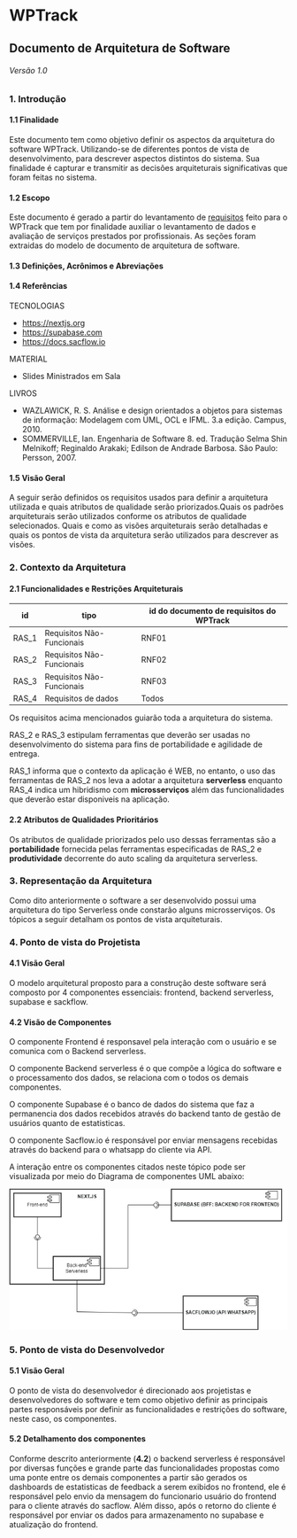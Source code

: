 
#  WPTrack
## Documento de Arquitetura de Software 
###### Versão 1.0

### 1. Introdução 
#### 1.1 Finalidade
Este documento tem como objetivo definir os aspectos da arquitetura do software WPTrack. Utilizando-se de diferentes pontos de vista de desenvolvimento, para descrever aspectos distintos do sistema. Sua finalidade é capturar e transmitir as decisões arquiteturais significativas que foram feitas no sistema.

#### 1.2 Escopo
Este documento é gerado a partir do levantamento de [requisitos](https://github.com/arthur-es/dominios-de-software/blob/main/README.md) feito para o WPTrack que tem por finalidade auxiliar o levantamento de dados e avaliação de serviços prestados por profissionais. As seções foram extraidas do modelo de documento de arquitetura de software.

#### 1.3 Definições, Acrônimos e Abreviações

#### 1.4 Referências
TECNOLOGIAS

* https://nextjs.org 
* https://supabase.com 
* https://docs.sacflow.io 

MATERIAL
* Slides Ministrados em Sala

LIVROS 
* WAZLAWICK, R. S. Análise e design orientados a objetos para sistemas de informação: Modelagem com UML, OCL e IFML. 3.a edição. Campus, 2010.
* SOMMERVILLE, Ian. Engenharia de Software 8. ed. Tradução Selma Shin Melnikoff; Reginaldo Arakaki; Edilson de Andrade Barbosa. São Paulo: Persson, 2007.

#### 1.5 Visão Geral
A seguir serão definidos os requisitos usados para definir a arquitetura utilizada e quais atributos de qualidade serão priorizados.Quais os padrões arquiteturais serão utilizados conforme os atributos de qualidade selecionados.
Quais e como as visões arquiteturais serão detalhadas e quais os pontos de vista da arquitetura serão utilizados para descrever as visões.

### 2. Contexto da Arquitetura 

#### 2.1 Funcionalidades e Restrições Arquiteturais
|id|tipo|id do documento de requisitos do WPTrack|
| -- |--|--|
| RAS_1  | Requisitos Não-Funcionais  |                RNF01                  |
| RAS_2  | Requisitos Não-Funcionais  |                RNF02                   |
| RAS_3  | Requisitos Não-Funcionais  |                RNF03                   |
| RAS_4  |    Requisitos de dados     |  Todos  |

Os requisitos acima mencionados guiarão toda a arquitetura do sistema.

RAS_2 e RAS_3 estipulam ferramentas que deverão ser usadas no desenvolvimento do sistema para fins de portabilidade e agilidade de entrega.

RAS_1 informa que o contexto da aplicação é WEB, no entanto, o uso das ferramentas de RAS_2 nos leva a adotar a arquitetura __serverless__ enquanto RAS_4 indica um hibridismo com __microsserviços__ além das funcionalidades que deverão estar disponiveis na aplicação.

#### 2.2 Atributos de Qualidades Prioritários
Os atributos de qualidade priorizados pelo uso dessas ferramentas são a __portabilidade__ fornecida pelas ferramentas especificadas de RAS_2 e __produtividade__ decorrente do auto scaling da arquitetura serverless.

### 3. Representação da Arquitetura
Como dito anteriormente o software a ser desenvolvido possui uma arquitetura do tipo Serverless onde constarão alguns microsserviços. Os tópicos a seguir detalham os pontos de vista arquiteturais.


### 4. Ponto de vista do Projetista
#### 4.1 Visão Geral
O modelo arquitetural proposto para a construção deste software será composto por 4 componentes essenciais: frontend, backend serverless, supabase e sackflow.

#### 4.2 Visão de Componentes
O componente Frontend é responsavel pela interação com o usuário e se comunica com o Backend serverless.

O componente Backend serverless é o que compõe a lógica do software e o processamento dos dados, se relaciona com o todos os demais componentes.    

O componente Supabase é o banco de dados do sistema que faz a permanencia dos dados recebidos através do backend tanto de gestão de usuários quanto de estatisticas.

O componente Sacflow.io é responsável por enviar mensagens recebidas através do backend para o whatsapp do cliente via API.

A interação entre os componentes citados neste tópico pode ser visualizada por meio do Diagrama de componentes UML abaixo:

![diagrama de componentes](https://github.com/arthur-es/dominios-de-software/blob/main/public/imagens/diagramaDeComponentes.png)

### 5. Ponto de vista do Desenvolvedor
#### 5.1 Visão Geral
O ponto de vista do desenvolvedor é direcionado aos projetistas e
desenvolvedores do software e tem como objetivo definir as principais partes responsáveis por definir as funcionalidades e restrições do software, neste caso, os componentes.
#### 5.2 Detalhamento dos componentes
Conforme descrito anteriormente (__4.2__) o backend serverless é responsável por diversas funções e grande parte das funcionalidades propostas como uma ponte entre os demais componentes a partir são gerados os dashboards de estatisticas de feedback a serem exibidos no frontend, ele é responsável pelo envio da mensagem do funcionario usuário do frontend para o cliente através do sacflow. Além disso, após o retorno do cliente é responsável por enviar os dados para armazenamento no supabase e atualização do frontend.    

